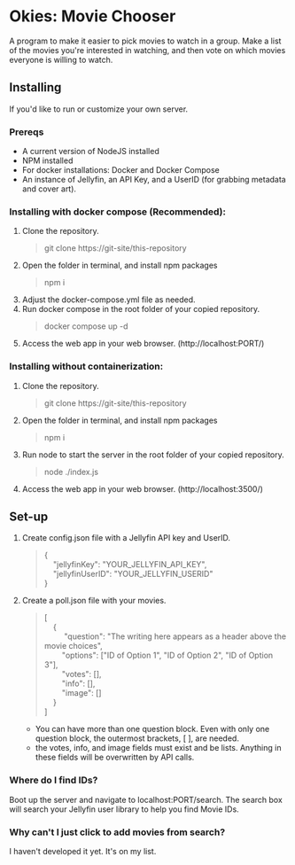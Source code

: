 # Okies: Movie Chooser
A program to make it easier to pick movies to watch in a group. Make a list of the movies you're interested in watching, and then vote on which movies everyone is willing to watch.

## Installing

If you'd like to run or customize your own server.

### Prereqs
- A current version of NodeJS installed
- NPM installed
- For docker installations: Docker and Docker Compose
- An instance of Jellyfin, an API Key, and a UserID (for grabbing metadata and cover art).


### Installing with docker compose (Recommended):
1. Clone the repository.
    > git clone https://git-site/this-repository
2. Open the folder in terminal, and install npm packages
    > npm i
3. Adjust the docker-compose.yml file as needed.
4. Run docker compose in the root folder of your copied repository.
    > docker compose up -d
5. Access the web app in your web browser. (http://localhost:PORT/)

### Installing without containerization:
1. Clone the repository.
    > git clone https://git-site/this-repository
2. Open the folder in terminal, and install npm packages
    > npm i
3. Run node to start the server in the root folder of your copied repository.
    > node ./index.js
4. Access the web app in your web browser. (http://localhost:3500/)

## Set-up
1. Create config.json file with a Jellyfin API key and UserID.

    >{  
    >&nbsp;&nbsp;&nbsp;&nbsp;"jellyfinKey": "YOUR_JELLYFIN_API_KEY",  
    >&nbsp;&nbsp;&nbsp;&nbsp;"jellyfinUserID": "YOUR_JELLYFIN_USERID"  
    >}

2. Create a poll.json file with your movies.

    >[  
    &nbsp;&nbsp;&nbsp;&nbsp;{  
    &nbsp;&nbsp;&nbsp;&nbsp;&nbsp;&nbsp;&nbsp;&nbsp;    "question": "The writing here appears as a header above the movie choices",  
    &nbsp;&nbsp;&nbsp;&nbsp;&nbsp;&nbsp;&nbsp;&nbsp;"options": ["ID of Option 1", "ID of Option 2", "ID of Option 3"],  
    &nbsp;&nbsp;&nbsp;&nbsp;&nbsp;&nbsp;&nbsp;&nbsp;"votes": [],  
    &nbsp;&nbsp;&nbsp;&nbsp;&nbsp;&nbsp;&nbsp;&nbsp;"info": [],  
    &nbsp;&nbsp;&nbsp;&nbsp;&nbsp;&nbsp;&nbsp;&nbsp;"image": []  
    &nbsp;&nbsp;&nbsp;&nbsp;}  
    ]

    - You can have more than one question block. Even with only one question block, the outermost brackets, [ ], are needed.
    - the votes, info, and image fields must exist and be lists. Anything in these fields will be overwritten by API calls.

### Where do I find IDs?

Boot up the server and navigate to localhost:PORT/search. The search box will search your Jellyfin user library to help you find Movie IDs.

### Why can't I just click to add movies from search?

I haven't developed it yet. It's on my list.